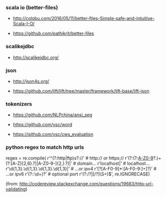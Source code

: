 ### scala io (better-files)

* http://colobu.com/2016/05/11/better-files-Simple-safe-and-intuitive-Scala-I-O/

* https://github.com/pathikrit/better-files

### scalikejdbc

* http://scalikejdbc.org/

### json

* http://json4s.org/

* https://github.com/lift/lift/tree/master/framework/lift-base/lift-json

### tokenizers

* https://github.com/NLPchina/ansj_seg

* https://github.com/ysc/word

* https://github.com/ysc/cws_evaluation

### python regex to match http urls 


regex = re.compile(
    r'^(?:http|ftp)s?://' # http:// or https://
    r'(?:(?:[A-Z0-9](?:[A-Z0-9-]{0,61}[A-Z0-9])?\.)+(?:[A-Z]{2,6}\.?|[A-Z0-9-]{2,}\.?)|' # domain...
    r'localhost|' # localhost...
    r'\d{1,3}\.\d{1,3}\.\d{1,3}\.\d{1,3}|' # ...or ipv4
    r'\[?[A-F0-9]*:[A-F0-9:]+\]?)' # ...or ipv6
    r'(?::\d+)?' # optional port
    r'(?:/?|[/?]\S+)$', re.IGNORECASE)
 
(from: http://codereview.stackexchange.com/questions/19663/http-url-validating)

